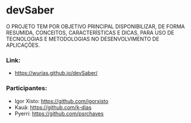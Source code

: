 # devSaber
O PROJETO TEM POR OBJETIVO PRINCIPAL DISPONIBILIZAR, DE FORMA RESUMIDA,
CONCEITOS, CARACTERÍSTICAS E DICAS, PARA USO DE TECNOLOGIAS E METODOLOGIAS NO
DESENVOLVIMENTO DE APLICAÇÕES.

### Link:
- https://wurias.github.io/devSaber/

### Participantes:
- Igor Xisto: https://github.com/igorxisto
- Kauã: https://github.com/k-dias
- Pyerri: https://github.com/psrchaves